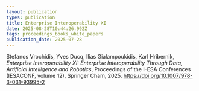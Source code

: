 ```yaml
---
layout: publication
types: publication
title: Enterprise Interoperability XI
date: 2025-08-28T10:44:26.992Z
tags: proceedings_books_white_papers
publication_date: 2025-07-28
---
```

<!--StartFragment-->

Stefanos Vrochidis, Yves Ducq, Ilias Gialampoukidis, Karl Hribernik, *Enterprise Interoperability XI: Enterprise Interoperability Through Data, Artificial Intelligence and Robotics*, Proceedings of the I-ESA Conferences (IESACONF, volume 12), Springer Cham, 2025. https://doi.org/10.1007/978-3-031-93995-2

<!--EndFragment-->